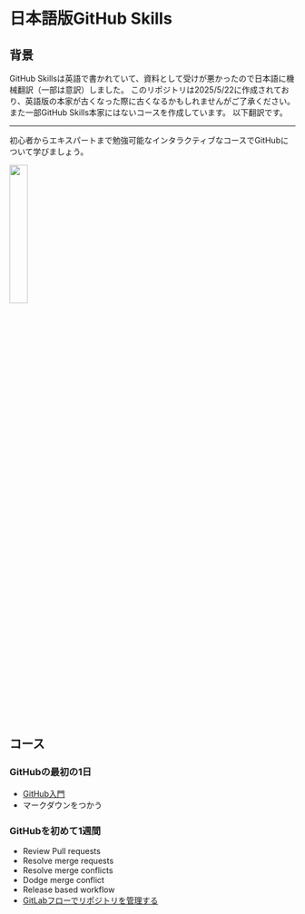 # 日本語版GitHub Skills

## 背景

GitHub Skillsは英語で書かれていて、資料として受けが悪かったので日本語に機械翻訳（一部は意訳）しました。
このリポジトリは2025/5/22に作成されており、英語版の本家が古くなった際に古くなるかもしれませんがご了承ください。
また一部GitHub Skills本家にはないコースを作成しています。
以下翻訳です。

---

初心者からエキスパートまで勉強可能なインタラクティブなコースでGitHubについて学びましょう。

<img src="https://user-images.githubusercontent.com/1221423/156894097-ff2d6566-7b6a-4488-950e-f4ebe990965a.svg" width="25%">

## コース

### GitHubの最初の1日

- [GitHub入門](https://github.com/kuboctopus/introduction-to-github)
- マークダウンをつかう

### GitHubを初めて1週間

- Review Pull requests
- Resolve merge requests
- Resolve merge conflicts
- Dodge merge conflict
- Release based workflow
- [GitLabフローでリポジトリを管理する](https://github.com/kuboctopus/gitlab-workflow)
